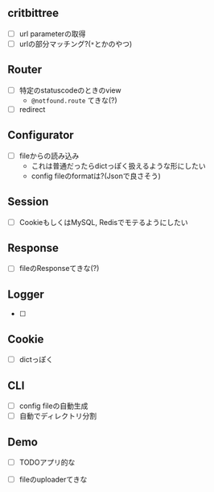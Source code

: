 ## critbittree
- [  ] url parameterの取得
- [  ] urlの部分マッチング?(`*`とかのやつ)

## Router
- [  ] 特定のstatuscodeのときのview
  - `@notfound.route` てきな(?)
- [  ] redirect

## Configurator
- [  ] fileからの読み込み
  - これは普通だったらdictっぽく扱えるような形にしたい
  - config fileのformatは?(Jsonで良さそう)

## Session
- [  ] CookieもしくはMySQL, Redisでモテるようにしたい

## Response
- [  ] fileのResponseてきな(?)

## Logger
- [  ]

## Cookie
- [  ] dictっぽく

## CLI
- [  ] config fileの自動生成
- [  ] 自動でディレクトリ分割

## Demo
- [  ] TODOアプリ的な
- [  ] fileのuploaderてきな

